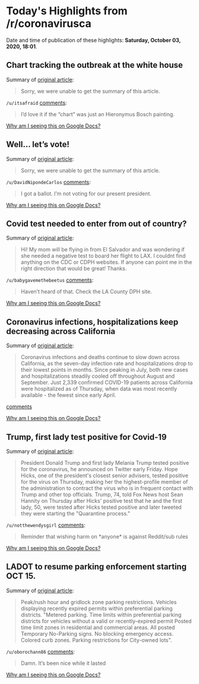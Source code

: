# Today's Highlights from /r/coronavirusca

Date and time of publication of these highlights: **Saturday, October 03, 2020, 18:01**.

## Chart tracking the outbreak at the white house

Summary of [original article](https://public.tableau.com/profile/peter.james.walker#!/vizhome/COVID-19attheWhiteHouse-ContactTracking/OverviewDash):

> Sorry, we were unable to get the summary of this article.

`/u/itsafraid` [comments](https://www.reddit.com/r/CoronavirusCA/comments/j4g0vf/chart_tracking_the_outbreak_at_the_white_house/):

> I’d love it if the “chart” was just an Hieronymus Bosch painting.

[Why am I seeing this on Google Docs?](https://docs.google.com/document/d/1Dc6We63vOXIZsc0op-Bt4abqkYjXzOigalQqFxmvvbM/edit?usp=sharing)

## Well... let’s vote!

Summary of [original article](/r/democrats/comments/j43wpf/important_california_in_personearly_voting_starts/):

> Sorry, we were unable to get the summary of this article.

`/u/DavidNipondeCarlos` [comments](https://www.reddit.com/r/CoronavirusCA/comments/j46pem/well_lets_vote/):

> I got a ballot. I’m not voting for our present president.

[Why am I seeing this on Google Docs?](https://docs.google.com/document/d/1Dc6We63vOXIZsc0op-Bt4abqkYjXzOigalQqFxmvvbM/edit?usp=sharing)

## Covid test needed to enter from out of country?

Summary of [original article](https://www.reddit.com/r/CoronavirusCA/comments/j4lyke/covid_test_needed_to_enter_from_out_of_country/):

> Hi! My mom will be flying in from El Salvador and was wondering if she needed a negative test to board her flight to LAX. I couldnt find anything on the CDC or CDPH websites. If anyone can point me in the right direction that would be great! Thanks.

`/u/babygavemethebeetus` [comments](https://www.reddit.com/r/CoronavirusCA/comments/j4lyke/covid_test_needed_to_enter_from_out_of_country/):

> Haven’t heard of that. Check the LA County DPH site.

[Why am I seeing this on Google Docs?](https://docs.google.com/document/d/1Dc6We63vOXIZsc0op-Bt4abqkYjXzOigalQqFxmvvbM/edit?usp=sharing)

## Coronavirus infections, hospitalizations keep decreasing across California

Summary of [original article](https://www.mercurynews.com/coronavirus-infections-hospitalizations-keep-decreasing-across-california):

> Coronavirus infections and deaths continue to slow down across California, as the seven-day infection rate and hospitalizations drop to their lowest points in months. Since peaking in July, both new cases and hospitalizations steadily cooled off throughout August and September. Just 2,339 confirmed COVID-19 patients across California were hospitalized as of Thursday, when data was most recently available - the fewest since early April.

[comments](https://www.reddit.com/r/CoronavirusCA/comments/j4qbxh/coronavirus_infections_hospitalizations_keep/)

[Why am I seeing this on Google Docs?](https://docs.google.com/document/d/1Dc6We63vOXIZsc0op-Bt4abqkYjXzOigalQqFxmvvbM/edit?usp=sharing)

## Trump, first lady test positive for Covid-19

Summary of [original article](https://www.nbcnews.com/politics/donald-trump/trump-first-lady-test-positive-covid-19-n1241769):

> President Donald Trump and first lady Melania Trump tested positive for the coronavirus, he announced on Twitter early Friday. Hope Hicks, one of the president's closest senior advisers, tested positive for the virus on Thursday, making her the highest-profile member of the administration to contract the virus who is in frequent contact with Trump and other top officials. Trump, 74, told Fox News host Sean Hannity on Thursday after Hicks' positive test that he and the first lady, 50, were tested after Hicks tested positive and later tweeted they were starting the "Quarantine process."

`/u/notthewendysgirl` [comments](https://www.reddit.com/r/CoronavirusCA/comments/j3oo4f/trump_first_lady_test_positive_for_covid19/):

> Reminder that wishing harm on \*anyone\* is against Reddit/sub rules

[Why am I seeing this on Google Docs?](https://docs.google.com/document/d/1Dc6We63vOXIZsc0op-Bt4abqkYjXzOigalQqFxmvvbM/edit?usp=sharing)

## LADOT to resume parking enforcement starting OCT 15.

Summary of [original article](https://www.reddit.com/r/CoronavirusCA/comments/j3xtff/ladot_to_resume_parking_enforcement_starting_oct/):

> Peak/rush hour and gridlock zone parking restrictions. Vehicles displaying recently expired permits within preferential parking districts. "Metered parking. Time limits within preferential parking districts for vehicles without a valid or recently-expired permit Posted time limit zones in residential and commercial areas. All posted Temporary No-Parking signs. No blocking emergency access. Colored curb zones. Parking restrictions for City-owned lots".

`/u/oborochann86` [comments](https://www.reddit.com/r/CoronavirusCA/comments/j3xtff/ladot_to_resume_parking_enforcement_starting_oct/):

> Damn. It’s been nice while it lasted

[Why am I seeing this on Google Docs?](https://docs.google.com/document/d/1Dc6We63vOXIZsc0op-Bt4abqkYjXzOigalQqFxmvvbM/edit?usp=sharing)

